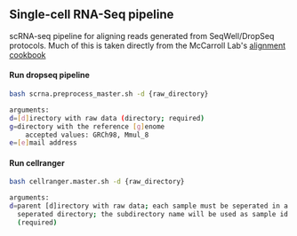 ## Single-cell RNA-Seq pipeline
scRNA-seq pipeline for aligning reads generated from SeqWell/DropSeq protocols. Much of this is taken directly from the McCarroll Lab's [alignment cookbook](http://mccarrolllab.com/wp-content/uploads/2016/03/Drop-seqAlignmentCookbookv1.2Jan2016.pdf)

#### Run dropseq pipeline
```bash
bash scrna.preprocess_master.sh -d {raw_directory}

arguments:
d=[d]irectory with raw data (directory; required)  
g=directory with the reference [g]enome  
    accepted values: GRCh98, Mmul_8  
e=[e]mail address
```

#### Run cellranger
```bash
bash cellranger.master.sh -d {raw_directory}

arguments:
d=parent [d]irectory with raw data; each sample must be seperated in a
  seperated directory; the subdirectory name will be used as sample id
  (required)
```

